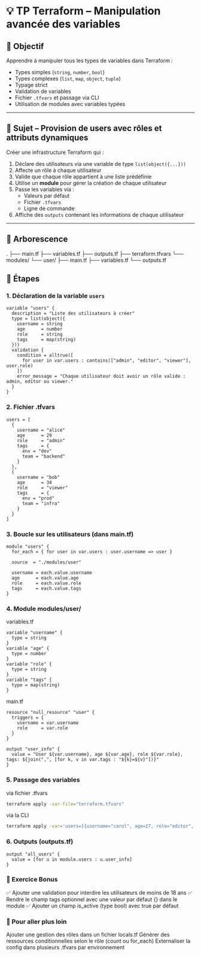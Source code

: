 # 💡 TP Terraform – Manipulation avancée des variables

## 🎯 Objectif

Apprendre à manipuler tous les types de variables dans Terraform :

- Types simples (`string`, `number`, `bool`)
- Types complexes (`list`, `map`, `object`, `tuple`)
- Typage strict
- Validation de variables
- Fichier `.tfvars` et passage via CLI
- Utilisation de modules avec variables typées

---

## 🧩 Sujet – Provision de users avec rôles et attributs dynamiques

Créer une infrastructure Terraform qui :

1. Déclare des utilisateurs via une variable de type `list(object({...}))`
2. Affecte un rôle à chaque utilisateur
3. Valide que chaque rôle appartient à une liste prédéfinie
4. Utilise un **module** pour gérer la création de chaque utilisateur
5. Passe les variables via :
   - Valeurs par défaut
   - Fichier `.tfvars`
   - Ligne de commande
6. Affiche des `outputs` contenant les informations de chaque utilisateur

---

## 📁 Arborescence

.
├── main.tf
├── variables.tf
├── outputs.tf
├── terraform.tfvars
└── modules/
    └── user/
        ├── main.tf
        ├── variables.tf
        └── outputs.tf

## 🔧 Étapes

### 1. Déclaration de la variable `users`

```hcl
variable "users" {
  description = "Liste des utilisateurs à créer"
  type = list(object({
    username = string
    age      = number
    role     = string
    tags     = map(string)
  }))
  validation {
    condition = alltrue([
      for user in var.users : contains(["admin", "editor", "viewer"], user.role)
    ])
    error_message = "Chaque utilisateur doit avoir un rôle valide : admin, editor ou viewer."
  }
}
```

### 2. Fichier .tfvars 

```hcl
users = [
  {
    username = "alice"
    age      = 29
    role     = "admin"
    tags     = {
      env = "dev"
      team = "backend"
    }
  },
  {
    username = "bob"
    age      = 34
    role     = "viewer"
    tags     = {
      env = "prod"
      team = "infra"
    }
  }
]
```

### 3. Boucle sur les utilisateurs (dans main.tf)

```hcl
module "users" {
  for_each = { for user in var.users : user.username => user }

  source  = "./modules/user"

  username = each.value.username
  age      = each.value.age
  role     = each.value.role
  tags     = each.value.tags
}
```

### 4. Module modules/user/

variables.tf 
```hcl
variable "username" {
  type = string
}
variable "age" {
  type = number
}
variable "role" {
  type = string
}
variable "tags" {
  type = map(string)
}
```

main.tf
```hcl
resource "null_resource" "user" {
  triggers = {
    username = var.username
    role     = var.role
  }
}

output "user_info" {
  value = "User ${var.username}, age ${var.age}, role ${var.role}, tags: ${join(",", [for k, v in var.tags : "${k}=${v}"])}"
}
```

### 5. Passage des variables
via fichier .tfvars
```sh
terraform apply -var-file="terraform.tfvars"
```

via la CLI 
```sh
terraform apply -var='users=[{username="carol", age=27, role="editor", tags={env="stage", team="data"}}]'
```

### 6. Outputs (outputs.tf)
```hcl
output "all_users" {
  value = [for u in module.users : u.user_info]
}
```

### 🧪 Exercice Bonus

✅ Ajouter une validation pour interdire les utilisateurs de moins de 18 ans
✅ Rendre le champ tags optionnel avec une valeur par défaut {} dans le module
✅ Ajouter un champ is_active (type bool) avec true par défaut

### 🚀 Pour aller plus loin

Ajouter une gestion des rôles dans un fichier locals.tf
Générer des ressources conditionnelles selon le rôle (count ou for_each)
Externaliser la config dans plusieurs .tfvars par environnement

